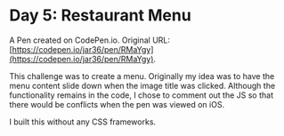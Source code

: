 # Day 5: Restaurant Menu

A Pen created on CodePen.io. Original URL: [https://codepen.io/jar36/pen/RMaYgy](https://codepen.io/jar36/pen/RMaYgy).

This challenge was to create a menu. Originally my idea was to have the menu content slide down when the image title was clicked. Although the functionality remains in the code, I chose to comment out the JS so that there would be conflicts when the pen was viewed on iOS.

I built this without any CSS frameworks. 

